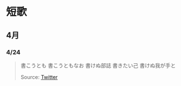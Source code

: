 # 短歌

## 4月

### 4/24
> 書こうとも
> 書こうともなお
> 書けぬ部誌
> 書きたい己
> 書けぬ我が手と 
>
> Source: [Twitter](https://twitter.com/hideo54/status/591310804382781440)
